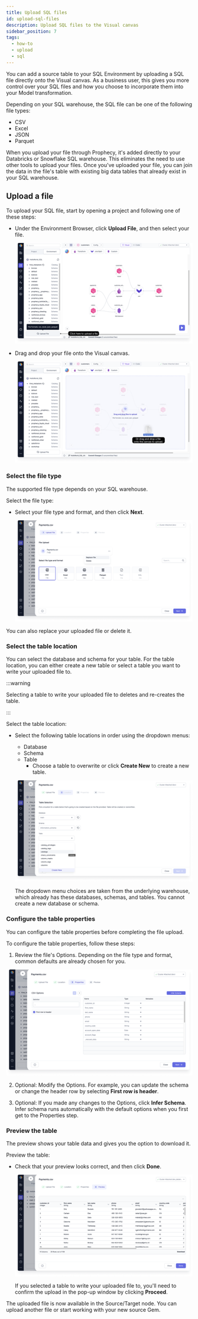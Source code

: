 ```yaml
---
title: Upload SQL files
id: upload-sql-files
description: Upload SQL files to the Visual canvas
sidebar_position: 7
tags:
  - how-to
  - upload
  - sql
---
```


You can add a source table to your SQL Environment by uploading a SQL file directly onto the Visual canvas. As a business user, this gives you more control over your SQL files and how you choose to incorporate them into your Model transformation.

Depending on your SQL warehouse, the SQL file can be one of the following file types:

- CSV
- Excel
- JSON
- Parquet

When you upload your file through Prophecy, it's added directly to your Databricks or Snowflake SQL warehouse. This eliminates the need to use other tools to upload your files. Once you've uploaded your file, you can join the data in the file's table with existing big data tables that already exist in your SQL warehouse.

## Upload a file

To upload your SQL file, start by opening a project and following one of these steps:

- Under the Environment Browser, click **Upload File**, and then select your file.

  ![Upload file from your folders](img/upload-file-source.png)

- Drag and drop your file onto the Visual canvas.

  ![Upload file by dragging and dropping](img/upload-file-drag-drop.png)

### Select the file type

The supported file type depends on your SQL warehouse.

Select the file type:

- Select your file type and format, and then click **Next**.

  ![Select your file type and format](img/upload-file-type-format.png)

You can also replace your uploaded file or delete it.

### Select the table location

You can select the database and schema for your table. For the table location, you can either create a new table or select a table you want to write your uploaded file to.

:::warning

Selecting a table to write your uploaded file to deletes and re-creates the table.

:::

Select the table location:

- Select the following table locations in order using the dropdown menus:

  - Database
  - Schema
  - Table
    - Choose a table to overwrite or click **Create New** to create a new table.

  ![Select the table location](img/upload-file-location.png)

  The dropdown menu choices are taken from the underlying warehouse, which already has these databases, schemas, and tables. You cannot create a new database or schema.

### Configure the table properties

You can configure the table properties before completing the file upload.

To configure the table properties, follow these steps:

1. Review the file's Options. Depending on the file type and format, common defaults are already chosen for you.

![Configure the table properties](img/upload-file-properties.png)

2. Optional: Modify the Options. For example, you can update the schema or change the header row by selecting **First row is header**.

3. Optional: If you made any changes to the Options, click **Infer Schema**. Infer schema runs automatically with the default options when you first get to the Properties step.

### Preview the table

The preview shows your table data and gives you the option to download it.

Preview the table:

- Check that your preview looks correct, and then click **Done**.

  ![Preview the table](img/upload-file-preview.png)

  If you selected a table to write your uploaded file to, you'll need to confirm the upload in the pop-up window by clicking **Proceed**.

The uploaded file is now available in the Source/Target node. You can upload another file or start working with your new source Gem.
